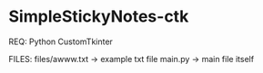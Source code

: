 # SimpleStickyNotes-ctk

REQ:
Python
CustomTkinter

FILES:
files/awww.txt -> example txt file
main.py -> main file itself
